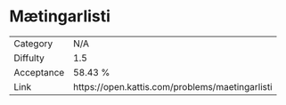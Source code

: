 # Mætingarlisti

<table>
    <tr>
        <td>Category</td>
        <td>N/A</td>
    </tr>
    <tr>
        <td>Diffulty</td>
        <td>1.5</td>
    </tr>
    <tr>
        <td>Acceptance</td>
        <td>58.43 %</td>
    </tr>
    <tr>
        <td>Link</td>
        <td>https://open.kattis.com/problems/maetingarlisti</td>
    </tr>
</table>